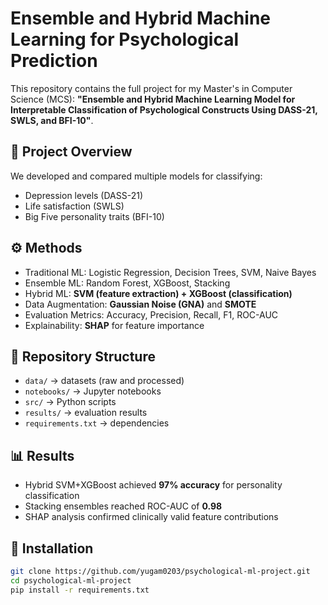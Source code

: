# Ensemble and Hybrid Machine Learning for Psychological Prediction

This repository contains the full project for my Master's in Computer Science (MCS):
**"Ensemble and Hybrid Machine Learning Model for Interpretable Classification of Psychological Constructs Using DASS-21, SWLS, and BFI-10"**.

## 📌 Project Overview
We developed and compared multiple models for classifying:
- Depression levels (DASS-21)
- Life satisfaction (SWLS)
- Big Five personality traits (BFI-10)

## ⚙️ Methods
- Traditional ML: Logistic Regression, Decision Trees, SVM, Naive Bayes
- Ensemble ML: Random Forest, XGBoost, Stacking
- Hybrid ML: **SVM (feature extraction) + XGBoost (classification)**
- Data Augmentation: **Gaussian Noise (GNA)** and **SMOTE**
- Evaluation Metrics: Accuracy, Precision, Recall, F1, ROC-AUC
- Explainability: **SHAP** for feature importance

## 📂 Repository Structure
- `data/` → datasets (raw and processed)
- `notebooks/` → Jupyter notebooks
- `src/` → Python scripts
- `results/` → evaluation results
- `requirements.txt` → dependencies

## 📊 Results
- Hybrid SVM+XGBoost achieved **97% accuracy** for personality classification
- Stacking ensembles reached ROC-AUC of **0.98**
- SHAP analysis confirmed clinically valid feature contributions

## 🚀 Installation
```bash
git clone https://github.com/yugam0203/psychological-ml-project.git
cd psychological-ml-project
pip install -r requirements.txt
